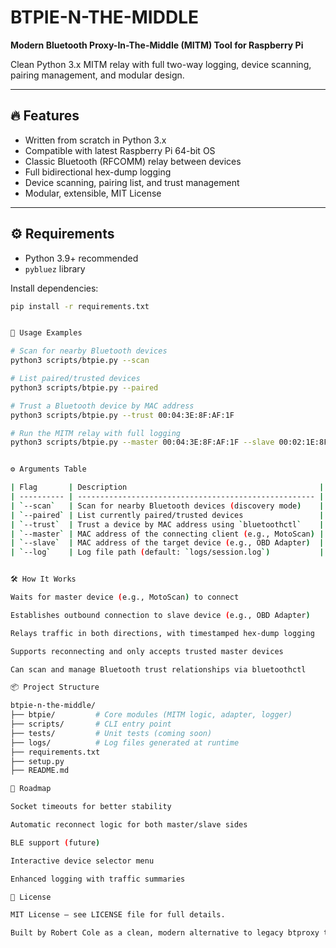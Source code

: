 # BTPIE-N-THE-MIDDLE

**Modern Bluetooth Proxy-In-The-Middle (MITM) Tool for Raspberry Pi**

Clean Python 3.x MITM relay with full two-way logging, device scanning, pairing management, and modular design.

---

## 🔥 Features

- Written from scratch in Python 3.x
- Compatible with latest Raspberry Pi 64-bit OS
- Classic Bluetooth (RFCOMM) relay between devices
- Full bidirectional hex-dump logging
- Device scanning, pairing list, and trust management
- Modular, extensible, MIT License

---

## ⚙️ Requirements

- Python 3.9+ recommended
- `pybluez` library

Install dependencies:

```bash
pip install -r requirements.txt


🚀 Usage Examples

# Scan for nearby Bluetooth devices
python3 scripts/btpie.py --scan

# List paired/trusted devices
python3 scripts/btpie.py --paired

# Trust a Bluetooth device by MAC address
python3 scripts/btpie.py --trust 00:04:3E:8F:AF:1F

# Run the MITM relay with full logging
python3 scripts/btpie.py --master 00:04:3E:8F:AF:1F --slave 00:02:1E:8F:AF:3F --log logs/session.log


⚙️ Arguments Table

| Flag       | Description                                           |
| ---------- | ----------------------------------------------------- |
| `--scan`   | Scan for nearby Bluetooth devices (discovery mode)    |
| `--paired` | List currently paired/trusted devices                 |
| `--trust`  | Trust a device by MAC address using `bluetoothctl`    |
| `--master` | MAC address of the connecting client (e.g., MotoScan) |
| `--slave`  | MAC address of the target device (e.g., OBD Adapter)  |
| `--log`    | Log file path (default: `logs/session.log`)           |


🛠 How It Works

Waits for master device (e.g., MotoScan) to connect

Establishes outbound connection to slave device (e.g., OBD Adapter)

Relays traffic in both directions, with timestamped hex-dump logging

Supports reconnecting and only accepts trusted master devices

Can scan and manage Bluetooth trust relationships via bluetoothctl

📦 Project Structure

btpie-n-the-middle/
├── btpie/         # Core modules (MITM logic, adapter, logger)
├── scripts/       # CLI entry point
├── tests/         # Unit tests (coming soon)
├── logs/          # Log files generated at runtime
├── requirements.txt
├── setup.py
├── README.md

🧭 Roadmap

Socket timeouts for better stability

Automatic reconnect logic for both master/slave sides

BLE support (future)

Interactive device selector menu

Enhanced logging with traffic summaries

📄 License

MIT License — see LICENSE file for full details.

Built by Robert Cole as a clean, modern alternative to legacy btproxy tools.




